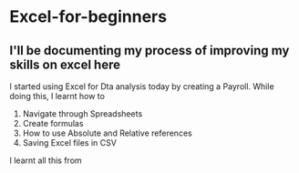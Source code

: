 # Excel-for-beginners
I'll be documenting my process of improving my skills on excel here
-----------------------------

I started using Excel for Dta analysis today by creating a Payroll.
While doing this, I learnt how to 
1. Navigate through Spreadsheets
2. Create formulas
3. How to use Absolute and Relative references
4. Saving Excel files in CSV 

I learnt all this from 
